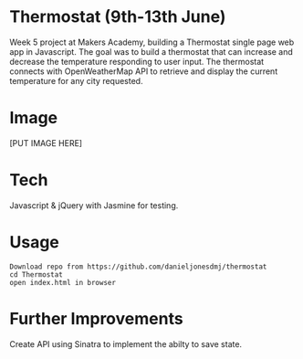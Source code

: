 # Thermostat (9th-13th June)

Week 5 project at Makers Academy, building a Thermostat single page web app in Javascript. 
The goal was to build a thermostat that can increase and decrease the temperature responding to user input.
The thermostat connects with OpenWeatherMap API to retrieve and display the current temperature for any city requested.

# Image
[PUT IMAGE HERE]

# Tech

Javascript & jQuery with Jasmine for testing.

# Usage
```
Download repo from https://github.com/danieljonesdmj/thermostat
cd Thermostat
open index.html in browser
```

# Further Improvements
Create API using Sinatra to implement the abilty to save state.


